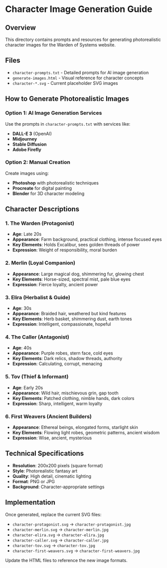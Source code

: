 # Character Image Generation Guide

## Overview
This directory contains prompts and resources for generating photorealistic character images for the Warden of Systems website.

## Files
- `character-prompts.txt` - Detailed prompts for AI image generation
- `generate-images.html` - Visual reference for character concepts
- `character-*.svg` - Current placeholder SVG images

## How to Generate Photorealistic Images

### Option 1: AI Image Generation Services
Use the prompts in `character-prompts.txt` with services like:
- **DALL-E 3** (OpenAI)
- **Midjourney**
- **Stable Diffusion**
- **Adobe Firefly**

### Option 2: Manual Creation
Create images using:
- **Photoshop** with photorealistic techniques
- **Procreate** for digital painting
- **Blender** for 3D character modeling

## Character Descriptions

### 1. The Warden (Protagonist)
- **Age**: Late 20s
- **Appearance**: Farm background, practical clothing, intense focused eyes
- **Key Elements**: Holds Excalibur, sees golden threads of power
- **Expression**: Weight of responsibility, moral burden

### 2. Merlin (Loyal Companion)
- **Appearance**: Large magical dog, shimmering fur, glowing chest
- **Key Elements**: Horse-sized, spectral mist, pale blue eyes
- **Expression**: Fierce loyalty, ancient power

### 3. Elira (Herbalist & Guide)
- **Age**: 30s
- **Appearance**: Braided hair, weathered but kind features
- **Key Elements**: Herb basket, shimmering dust, earth tones
- **Expression**: Intelligent, compassionate, hopeful

### 4. The Caller (Antagonist)
- **Age**: 40s
- **Appearance**: Purple robes, stern face, cold eyes
- **Key Elements**: Dark relics, shadow threads, authority
- **Expression**: Calculating, corrupt, menacing

### 5. Tov (Thief & Informant)
- **Age**: Early 20s
- **Appearance**: Wild hair, mischievous grin, gap tooth
- **Key Elements**: Patched clothing, nimble hands, dark colors
- **Expression**: Sharp, intelligent, warm loyalty

### 6. First Weavers (Ancient Builders)
- **Appearance**: Ethereal beings, elongated forms, starlight skin
- **Key Elements**: Flowing light robes, geometric patterns, ancient wisdom
- **Expression**: Wise, ancient, mysterious

## Technical Specifications
- **Resolution**: 200x200 pixels (square format)
- **Style**: Photorealistic fantasy art
- **Quality**: High detail, cinematic lighting
- **Format**: PNG or JPG
- **Background**: Character-appropriate settings

## Implementation
Once generated, replace the current SVG files:
- `character-protagonist.svg` → `character-protagonist.jpg`
- `character-merlin.svg` → `character-merlin.jpg`
- `character-elira.svg` → `character-elira.jpg`
- `character-caller.svg` → `character-caller.jpg`
- `character-tov.svg` → `character-tov.jpg`
- `character-first-weavers.svg` → `character-first-weavers.jpg`

Update the HTML files to reference the new image formats.
